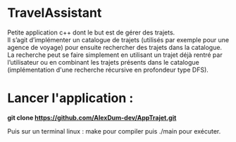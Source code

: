 # TravelAssistant


Petite application c++ dont le but est de gérer des trajets.  
Il s’agit d’implémenter un catalogue de trajets (utilisés par exemple pour une agence de voyage) pour ensuite rechercher des trajets dans la catalogue. La recherche peut se faire simplement en utilisant un trajet déjà rentré par l’utilisateur ou en combinant les trajets présents dans le catalogue (implémentation d'une recherche récursive en profondeur type DFS).

# Lancer l'application :

**git clone https://github.com/AlexDum-dev/AppTrajet.git**

Puis sur un terminal linux : make pour compiler puis ./main pour exécuter.
